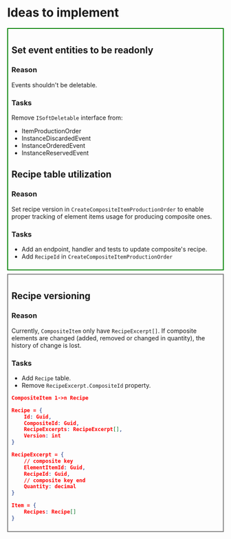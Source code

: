<style>
    .pending {
        --color: green;
    }
    .done {
        --color: grey;
    }
    section {
        border-color: var(--color);
        border-style: solid;
        border-width: 2px;
        padding: .5rem;
        margin-bottom: .5rem;
    }
</style>

# Ideas to implement

<section class="pending">

## Set event entities to be readonly

### Reason
Events shouldn't be deletable.

### Tasks
Remove `ISoftDeletable` interface from:
- ItemProductionOrder
- InstanceDiscardedEvent
- InstanceOrderedEvent
- InstanceReservedEvent

## Recipe table utilization

### Reason
Set recipe version in `CreateCompositeItemProductionOrder` to enable proper tracking of element items usage for producing composite ones.

### Tasks
- Add an endpoint, handler and tests to update composite's recipe.
- Add `RecipeId` in `CreateCompositeItemProductionOrder`
</section>

<section class="done">

## Recipe versioning

### Reason
Currently, `CompositeItem` only have `RecipeExcerpt[]`. If composite elements are changed (added, removed or changed in quantity), the history of change is lost.

### Tasks
- Add `Recipe` table.
- Remove `RecipeExcerpt.CompositeId` property.

```json
CompositeItem 1->n Recipe

Recipe = {
    Id: Guid,
    CompositeId: Guid,
    RecipeExcerpts: RecipeExcerpt[],
    Version: int
}

RecipeExcerpt = {
    // composite key
    ElementItemId: Guid,
    RecipeId: Guid,
    // composite key end
    Quantity: decimal
}

Item = {
    Recipes: Recipe[]
}
```
</section>